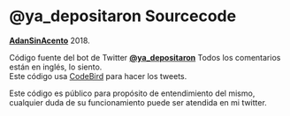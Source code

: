 # @ya_depositaron Sourcecode    
**[AdanSinAcento](http://www.twitter.com/adansinacento)** 2018.       
    
Código fuente del bot de Twitter **[@ya_depositaron](http://www.twitter.com/ya_depositaron)** 
Todos los comentarios están en inglés, lo siento.    
Este código usa [CodeBird](https://github.com/jublonet/codebird-php) para hacer los tweets.    

Este código es público para propósito de entendimiento del mismo, cualquier duda de su funcionamiento puede ser atendida en mi twitter.    
